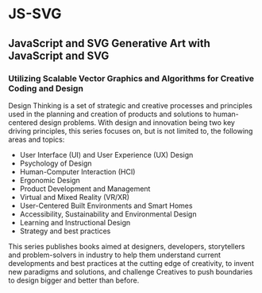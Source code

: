 # JS-SVG
## JavaScript and SVG Generative Art with JavaScript and SVG
### Utilizing Scalable Vector Graphics and Algorithms for Creative Coding and Design

Design Thinking is a set of strategic and creative processes and principles
used in the planning and creation of products and solutions to human-
centered design problems.
With design and innovation being two key driving principles, this
series focuses on, but is not limited to, the following areas and topics:

  - User Interface (UI) and User Experience (UX) Design
  - Psychology of Design
  - Human-Computer Interaction (HCI)
  - Ergonomic Design
  - Product Development and Management
  - Virtual and Mixed Reality (VR/XR)
  - User-Centered Built Environments and Smart Homes
  - Accessibility, Sustainability and Environmental Design
  - Learning and Instructional Design
  - Strategy and best practices

This series publishes books aimed at designers, developers, storytellers
and problem-solvers in industry to help them understand current
developments and best practices at the cutting edge of creativity, to invent
new paradigms and solutions, and challenge Creatives to push boundaries
to design bigger and better than before.
